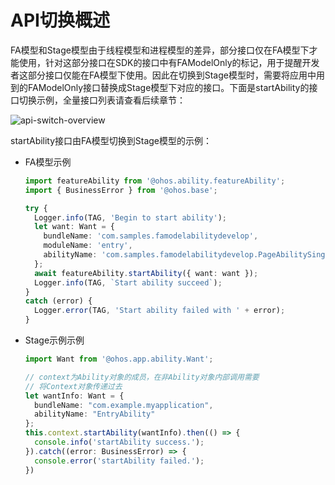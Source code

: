 # API切换概述


FA模型和Stage模型由于线程模型和进程模型的差异，部分接口仅在FA模型下才能使用，针对这部分接口在SDK的接口中有FAModelOnly的标记，用于提醒开发者这部分接口仅能在FA模型下使用。因此在切换到Stage模型时，需要将应用中用到的FAModelOnly接口替换成Stage模型下对应的接口。下面是startAbility的接口切换示例，全量接口列表请查看后续章节：

![api-switch-overview](figures/api-switch-overview.png)

startAbility接口由FA模型切换到Stage模型的示例：

- FA模型示例

  ```ts
  import featureAbility from '@ohos.ability.featureAbility';
  import { BusinessError } from '@ohos.base';
  
  try {
    Logger.info(TAG, 'Begin to start ability');
    let want: Want = {
      bundleName: 'com.samples.famodelabilitydevelop',
      moduleName: 'entry',
      abilityName: 'com.samples.famodelabilitydevelop.PageAbilitySingleton'
    };
    await featureAbility.startAbility({ want: want });
    Logger.info(TAG, `Start ability succeed`);
  }
  catch (error) {
    Logger.error(TAG, 'Start ability failed with ' + error);
  }
  ```

- Stage示例示例

  ```ts
  import Want from '@ohos.app.ability.Want';

  // context为Ability对象的成员，在非Ability对象内部调用需要
  // 将Context对象传递过去
  let wantInfo: Want = {
    bundleName: "com.example.myapplication",
    abilityName: "EntryAbility"
  };
  this.context.startAbility(wantInfo).then(() => {
    console.info('startAbility success.');
  }).catch((error: BusinessError) => {
    console.error('startAbility failed.');
  })
  ```
